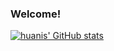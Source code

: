 ### Welcome!

<!--
**huanis/huanis** is a ✨ _special_ ✨ repository because its `README.md` (this file) appears on your GitHub profile.

Here are some ideas to get you started:

- 🔭 I’m currently working on ...
- 🌱 I’m currently learning ...
- 👯 I’m looking to collaborate on ...
- 🤔 I’m looking for help with ...
- 💬 Ask me about ...
- 📫 How to reach me: ...
- 😄 Pronouns: ...
- ⚡ Fun fact: ...
-->

[![huanis' GitHub stats](https://github-readme-stats.vercel.app/api/top-langs/?username=huanis&hide=html,scss,stylus,blade,jupyter%20notebook,css,batchfile,dockerfile,typescript&theme=dracula&show_icons=true&hide_border=true&layout=compact&langs_count=8)](https://github.com/huanis)
